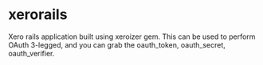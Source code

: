 xerorails
=========

Xero rails application built using xeroizer gem. This can be used to perform OAuth 3-legged, and you can grab the oauth_token, oauth_secret, oauth_verifier.